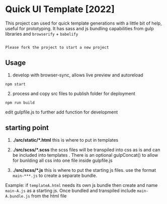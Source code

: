 # Quick UI Template [2022]
This project can used for quick template generations with a little bit of help, useful for prototyping.
It has sass and js bundling capabilities from gulp libraries and `browserify` + `babelify`

```

Please fork the project to start a new project

```

## Usage
1. develop with browser-sync, allows live preview and autoreload 
```
npm start
```

2. process and copy src files to publish folder for deployment
```
npm run build
```

edit gulpfile.js to further add function for development

## starting point

1. **./src/static/\*.html** this is where to put in templates

2. **./src/scss/\*.scss** the scss files will be transpiled into css as is and can be included into templates <link>. There is an optional gulpConcat() to allow for bunlding all css into one file inside gulpfile.js

3. **./src/scss/\*.js** this is where to put the starting js files. use the format `main-***.js` to create a separate bundle. 

Example: if `templateA.html` needs its own js bundle then create and name `main-A.js` as a starting js. Once bundled and transpiled include `main-A.bundle.js` from the html file <script>. This way different template can have different bundles but allow development of shared libraries.

### Extra Feature: file include

**usage**

Inside the html file (example: template.html)
```
  @@include('./view.html')

  @@include('./var.html', {
    "name": "haoxin",
    "age": 12345,
    "socials": {
      "fb": "facebook.com/include",
      "tw": "twitter.com/include"
    }
  })
```

source: https://github.com/haoxins/gulp-file-include